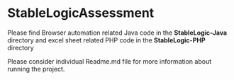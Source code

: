 # StableLogicAssessment

Please find Browser automation related Java code in the __StableLogic-Java__ directory
and excel sheet related PHP code in the __StableLogic-PHP__ directory

Please consider individual Readme.md file for more information about running the project.
